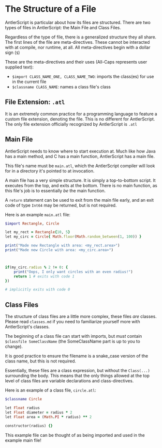 # The Structure of a File
AntlerScript is particular about how its files are structured. There are two types of files in AntlerScript: the Main File and Class Files.

Regardless of the type of file, there is a generalized structure they all share. The first lines of the file are meta-directives. These cannot be interacted with at compile, nor runtime, at all. All meta-directives begin with a dollar sign (`$`)

These are the meta-directives and their uses (All-Caps represents user supplied text):

- `$import CLASS_NAME_ONE, CLASS_NAME_TWO`: imports the class(es) for use in the current file
- `$classname CLASS_NAME`: names a class file's class

## File Extension: `.atl`
It is an extremely common practice for a programming language to feature a custom file extension, denoting the file. This is no different for AntlerScript. The only file extension officially recognized by AntlerScript is `.atl`

## Main File
AntlerScript needs to know where to start execution at. Much like how Java has a main method, and C has a main function, AntlerScript has a main file.

This file's name must be `main.atl`, which the AntlerScript compiler will look for in a directory it's pointed to at invocation.

A main file has a very simple structure. It is simply a top-to-bottom script. It executes from the top, and exits at the bottom. There is no main function, as this file's job is to essentially *be* the main function.

A `return` statement can be used to exit from the main file early, and an exit code of type `Int64` may be returned, but is not required.

Here is an example `main.atl` file:

```rb
$import Rectangle, Circle

let my_rect = Rectangle{10, 5}
let my_circ = Circle{ Math.floor(Math.random_between(1, 100)) }

print("Made new Rectangle with area: <my_rect.area>")
print("Made new Circle with area: <my_circ.area>")



if(my_circ.radius % 2 != 0: {
	print("Oops, I only want circles with an even radius!")
	return 1 # exits with code 1
})

# implicitly exits with code 0
```

## Class Files
The structure of class files are a little more complex, these files *are* classes. Please read `classes.md` if you need to familiarize yourself more with AntlerScript's classes.

The beginning of a class file can start with imports, but *must* contain  `$classfile SomeClassName` (the SomeClassName part is up to you to change).

It is good practice to ensure the filename is a snake_case version of the class name, but this is not required.

Essentially, these files are a class expression, but without the `Class(...)` surrounding the body. This means that the only things allowed at the top level of class files are variable declarations and class-directives.

Here is an example of a class file, `circle.atl`:

```rb
$classname Circle

let Float radius
let Float diameter = radius * 2
let Float area = (Math.PI * radius) ** 2

constructor(radius) {}
```

This example file can be thought of as being imported and used in the example main file!
